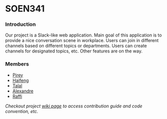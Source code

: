 # SOEN341
### Introduction
Our project is a Slack-like web application. Main goal of this application is to provide a nice conversation scene in workplace.
Users can join in different channels based on different topics or departments. Users can create channels for designated topics, etc.
Other features are on the way.

### Members

- [Pirey](https://github.com/Pirey96)
- [Haifeng](https://github.com/HanfordWu)
- [Talal](https://github.com/t98b)
- [Alexandre](https://github.com/Alxttar)
- [Raffi](https://github.com/raffialan)

*Checkout project [wiki page](https://github.com/Pirey96/Project-341/wiki) to access contribution guide and code convention, etc.*
